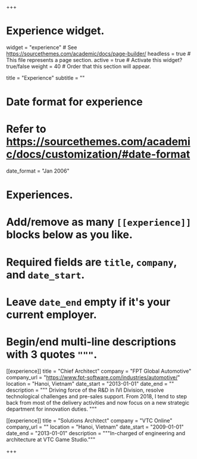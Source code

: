 +++
# Experience widget.
widget = "experience"  # See https://sourcethemes.com/academic/docs/page-builder/
headless = true  # This file represents a page section.
active = true  # Activate this widget? true/false
weight = 40  # Order that this section will appear.

title = "Experience"
subtitle = ""

# Date format for experience
#   Refer to https://sourcethemes.com/academic/docs/customization/#date-format
date_format = "Jan 2006"

# Experiences.
#   Add/remove as many `[[experience]]` blocks below as you like.
#   Required fields are `title`, `company`, and `date_start`.
#   Leave `date_end` empty if it's your current employer.
#   Begin/end multi-line descriptions with 3 quotes `"""`.
[[experience]]
  title = "Chief Architect"
  company = "FPT Global Automotive"
  company_url = "https://www.fpt-software.com/industries/automotive/"
  location = "Hanoi, Vietnam"
  date_start = "2013-01-01"
  date_end = ""
  description = """
  Driving force of the R&D in IVI Division, resolve technological challenges and pre-sales support.
  From 2018, I tend to step back from most of the delivery activities and now focus on a new strategic
  department for innovation duties.
  """

[[experience]]
  title = "Solutions Architect"
  company = "VTC Online"
  company_url = ""
  location = "Hanoi, Vietnam"
  date_start = "2009-01-01"
  date_end = "2013-01-01"
  description = """In-charged of engineering and architecture at VTC Game Studio."""

+++
